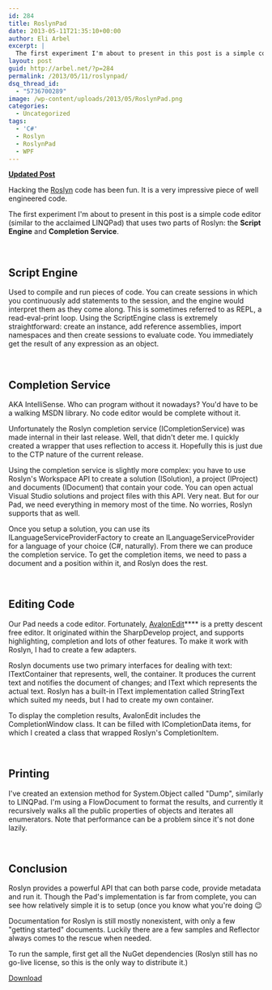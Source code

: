 ```yaml
---
id: 284
title: RoslynPad
date: 2013-05-11T21:35:10+00:00
author: Eli Arbel
excerpt: |  
  The first experiment I'm about to present in this post is a simple code editor (similar to the acclaimed LINQPad) that uses two parts of Roslyn: the Script Engine and Completion Service.
layout: post
guid: http://arbel.net/?p=284
permalink: /2013/05/11/roslynpad/
dsq_thread_id:
  - "5736700289"
image: /wp-content/uploads/2013/05/RoslynPad.png
categories:
  - Uncategorized
tags:
  - 'C#'
  - Roslyn
  - RoslynPad
  - WPF
---
```

**[Updated Post](https://arbel.net/2016/02/22/roslynpad-01/)**

<!--more-->

Hacking the [Roslyn](http://msdn.microsoft.com/en-us/vstudio/roslyn.aspx) code has been fun. It is a very impressive piece of well engineered code.

The first experiment I'm about to present in this post is a simple code editor (similar to the acclaimed LINQPad) that uses two parts of Roslyn: the **Script Engine** and **Completion Service**.

&nbsp;

## Script Engine

Used to compile and run pieces of code. You can create sessions in which you continuously add statements to the session, and the engine would interpret them as they come along. This is sometimes referred to as REPL, a read-eval-print loop. Using the ScriptEngine class is extremely straightforward: create an instance, add reference assemblies, import namespaces and then create sessions to evaluate code. You immediately get the result of any expression as an object.

&nbsp;

## Completion Service

AKA IntelliSense. Who can program without it nowadays? You'd have to be a walking MSDN library. No code editor would be complete without it.

Unfortunately the Roslyn completion service (ICompletionService) was made internal in their last release. Well, that didn't deter me. I quickly created a wrapper that uses reflection to access it. Hopefully this is just due to the CTP nature of the current release.

Using the completion service is slightly more complex: you have to use Roslyn's Workspace API to create a solution (ISolution), a project (IProject) and documents (IDocument) that contain your code. You can open actual Visual Studio solutions and project files with this API. Very neat. But for our Pad, we need everything in memory most of the time. No worries, Roslyn supports that as well.

Once you setup a solution, you can use its ILanguageServiceProviderFactory to create an ILanguageServiceProvider for a language of your choice (C#, naturally). From there we can produce the completion service. To get the completion items, we need to pass a document and a position within it, and Roslyn does the rest.

&nbsp;

## Editing Code

Our Pad needs a code editor. Fortunately, [AvalonEdit](https://github.com/icsharpcode/SharpDevelop/wiki/AvalonEdit)**** is a pretty descent free editor. It originated within the SharpDevelop project, and supports highlighting, completion and lots of other features. To make it work with Roslyn, I had to create a few adapters.

Roslyn documents use two primary interfaces for dealing with text: ITextContainer that represents, well, the container. It produces the current text and notifies the document of changes; and IText which represents the actual text. Roslyn has a built-in IText implementation called StringText which suited my needs, but I had to create my own container.

To display the completion results, AvalonEdit includes the CompletionWindow class. It can be filled with ICompletionData items, for which I created a class that wrapped Roslyn's CompletionItem.

&nbsp;

## Printing

I've created an extension method for System.Object called "Dump", similarly to LINQPad. I'm using a FlowDocument to format the results, and currently it recursively walks all the public properties of objects and iterates all enumerators. Note that performance can be a problem since it's not done lazily.

&nbsp;

## Conclusion

Roslyn provides a powerful API that can both parse code, provide metadata and run it. Though the Pad's implementation is far from complete, you can see how relatively simple it is to setup (once you know what you're doing 😉

Documentation for Roslyn is still mostly nonexistent, with only a few "getting started" documents. Luckily there are a few samples and Reflector always comes to the rescue when needed.

To run the sample, first get all the NuGet dependencies (Roslyn still has no go-live license, so this is the only way to distribute it.)

[Download](https://arbel.net/wp-content/uploads/2013/05/RoslynPad.zip)